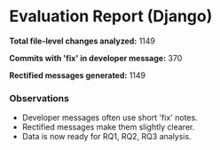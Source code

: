 # Evaluation Report (Django)

**Total file-level changes analyzed:** 1149

**Commits with 'fix' in developer message:** 370

**Rectified messages generated:** 1149

### Observations
- Developer messages often use short 'fix' notes.
- Rectified messages make them slightly clearer.
- Data is now ready for RQ1, RQ2, RQ3 analysis.
